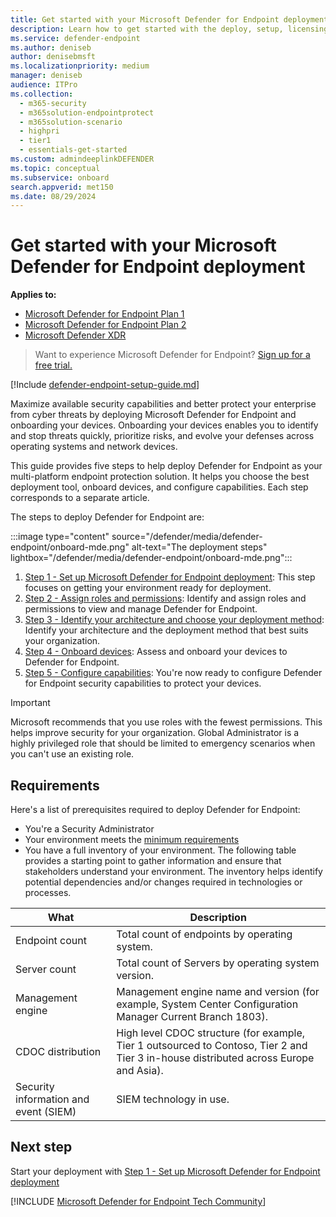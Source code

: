 ```yaml
---
title: Get started with your Microsoft Defender for Endpoint deployment
description: Learn how to get started with the deploy, setup, licensing validation, tenant configuration, network configuration stages.
ms.service: defender-endpoint
ms.author: deniseb
author: denisebmsft
ms.localizationpriority: medium
manager: deniseb
audience: ITPro
ms.collection:
  - m365-security
  - m365solution-endpointprotect
  - m365solution-scenario
  - highpri
  - tier1
  - essentials-get-started
ms.custom: admindeeplinkDEFENDER
ms.topic: conceptual
ms.subservice: onboard
search.appverid: met150
ms.date: 08/29/2024
---
```


# Get started with your Microsoft Defender for Endpoint deployment

**Applies to:**

- [Microsoft Defender for Endpoint Plan 1](microsoft-defender-endpoint.md)
- [Microsoft Defender for Endpoint Plan 2](microsoft-defender-endpoint.md)
- [Microsoft Defender XDR](/defender-xdr)

> Want to experience Microsoft Defender for Endpoint? [Sign up for a free trial.](https://signup.microsoft.com/create-account/signup?products=7f379fee-c4f9-4278-b0a1-e4c8c2fcdf7e&ru=https://aka.ms/MDEp2OpenTrial?ocid=docs-wdatp-exposedapis-abovefoldlink)

[!Include [defender-endpoint-setup-guide.md](../includes/mde-automated-setup-guide.md)]

Maximize available security capabilities and better protect your enterprise from cyber threats by deploying Microsoft Defender for Endpoint and onboarding your devices. Onboarding your devices enables you to identify and stop threats quickly, prioritize risks, and evolve your defenses across operating systems and network devices.

This guide provides five steps to help deploy Defender for Endpoint as your multi-platform endpoint protection solution. It helps you choose the best deployment tool, onboard devices, and configure capabilities. Each step corresponds to a separate article.

The steps to deploy Defender for Endpoint are:

:::image type="content" source="/defender/media/defender-endpoint/onboard-mde.png" alt-text="The deployment steps" lightbox="/defender/media/defender-endpoint/onboard-mde.png":::

1. [Step 1 - Set up Microsoft Defender for Endpoint deployment](production-deployment.md): This step focuses on getting your environment ready for deployment.
2. [Step 2 - Assign roles and permissions](prepare-deployment.md): Identify and assign roles and permissions to view and manage Defender for Endpoint.
3. [Step 3 - Identify your architecture and choose your deployment method](deployment-strategy.md): Identify your architecture and the deployment method that best suits your organization.
4. [Step 4 - Onboard devices](onboarding.md): Assess and onboard your devices to Defender for Endpoint.
5. [Step 5 - Configure capabilities](onboard-configure.md): You're now ready to configure Defender for Endpoint security capabilities to protect your devices.

> [!IMPORTANT]
> Microsoft recommends that you use roles with the fewest permissions. This helps improve security for your organization. Global Administrator is a highly privileged role that should be limited to emergency scenarios when you can't use an existing role.

## Requirements

Here's a list of prerequisites required to deploy Defender for Endpoint:

- You're a Security Administrator
- Your environment meets the [minimum requirements](minimum-requirements.md)
- You have a full inventory of your environment. The following table provides a starting point to gather information and ensure that stakeholders understand your environment. The inventory helps identify potential dependencies and/or changes required in technologies or processes.

|What|Description|
|---|---|
|Endpoint count|Total count of endpoints by operating system.|
|Server count|Total count of Servers by operating system version.|
|Management engine|Management engine name and version (for example, System Center Configuration Manager Current Branch 1803).|
|CDOC distribution|High level CDOC structure (for example, Tier 1 outsourced to Contoso, Tier 2 and Tier 3 in-house distributed across Europe and Asia).|
|Security information and event (SIEM)|SIEM technology in use.|

## Next step

Start your deployment with [Step 1 - Set up Microsoft Defender for Endpoint deployment](production-deployment.md)

[!INCLUDE [Microsoft Defender for Endpoint Tech Community](../includes/defender-mde-techcommunity.md)]
